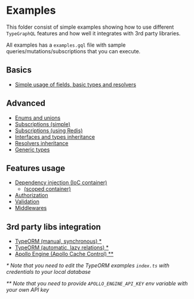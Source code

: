 # Examples
This folder consist of simple examples showing how to use different `TypeGraphQL` features and how well it integrates with 3rd party libraries.

All examples has a `examples.gql` file with sample queries/mutations/subscriptions that you can execute.

## Basics
- [Simple usage of fields, basic types and resolvers](./simple-usage)

## Advanced
- [Enums and unions](./enums-and-unions)
- [Subscriptions (simple)](./simple-subscriptions)
- [Subscriptions (using Redis)](./redis-subscriptions)
- [Interfaces and types inheritance](./interfaces-inheritance)
- [Resolvers inheritance](./resolvers-inheritance)
- [Generic types](./generic-types)

## Features usage
- [Dependency injection (IoC container)](./using-container)
  - [(scoped container)](./using-scoped-container)
- [Authorization](./authorization)
- [Validation](./automatic-validation)
- [Middlewares](./middlewares)

## 3rd party libs integration
- [TypeORM (manual, synchronous) *](./typeorm-basic-usage)
- [TypeORM (automatic, lazy relations) *](./typeorm-lazy-relations)
- [Apollo Engine (Apollo Cache Control) **](./apollo-engine)

_* Note that you need to edit the TypeORM examples `index.ts` with credentials to your local database_

_** Note that you need to provide `APOLLO_ENGINE_API_KEY` env variable with your own API key_

